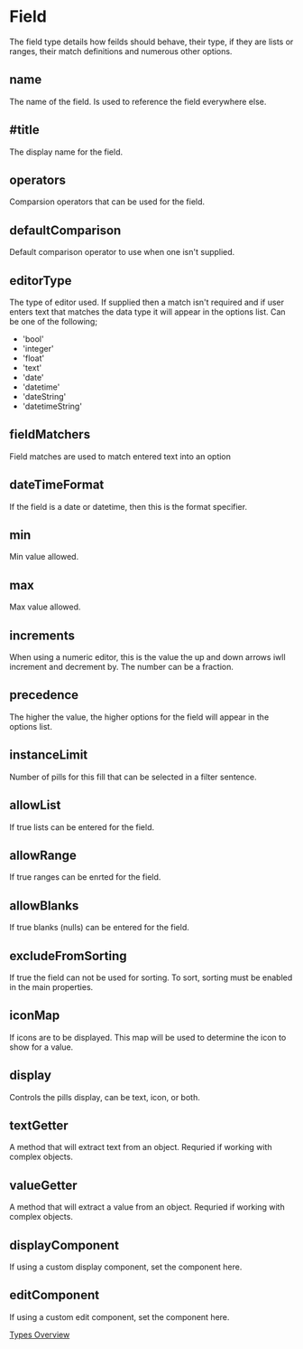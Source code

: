 # Field
The field type details how feilds should behave, their type, if they are lists or ranges, their match definitions and numerous other options.

## name
The name of the field. Is used to reference the field everywhere else.
## #title
The display name for the field.
## operators
Comparsion operators that can be used for the field.
## defaultComparison
Default comparison operator to use when one isn't supplied.
## editorType
The type of editor used. If supplied then a match isn't required and if user enters text that matches the data type it will appear in the options list. Can be one of the following;
- 'bool'
- 'integer'
- 'float'
- 'text'
- 'date'
- 'datetime'
- 'dateString'
- 'datetimeString'
## fieldMatchers
Field matches are used to match entered text into an option
## dateTimeFormat
If the field is a date or datetime, then this is the format specifier.
## min
Min value allowed.
## max
Max value allowed.
## increments
When using a numeric editor, this is the value the up and down arrows iwll increment and decrement by. The number can be a fraction.
## precedence
The higher the value, the higher options for the field will appear in the options list.
## instanceLimit
Number of pills for this fill that can be selected in a filter sentence.
## allowList
If true lists can be entered for the field.
## allowRange
If true ranges can be enrted for the field.
## allowBlanks
If true blanks (nulls) can be entered for the field.
## excludeFromSorting
If true the field can not be used for sorting. To sort, sorting must be enabled in the main properties.
## iconMap
If icons are to be displayed. This map will be used to determine the icon to show for a value.
## display
Controls the pills display, can be text, icon, or both.
## textGetter
A method that will extract text from an object. Requried if working with complex objects.
## valueGetter
A method that will extract a value from an object. Requried if working with complex objects.
## displayComponent
If using a custom display component, set the component here.
## editComponent
If using a custom edit component, set the component here.

[Types Overview](./Overview.md)